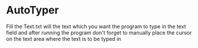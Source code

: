 # AutoTyper

Fill the Text.txt will the text which you want the program to type in the text field and after running the program don't forget to manually place the cursor on the text area where the text is to be typed in
